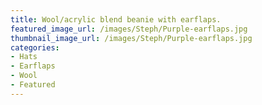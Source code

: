 ```yaml
---
title: Wool/acrylic blend beanie with earflaps.
featured_image_url: /images/Steph/Purple-earflaps.jpg
thumbnail_image_url: /images/Steph/Purple-earflaps.jpg
categories: 
- Hats
- Earflaps
- Wool
- Featured
---
```


